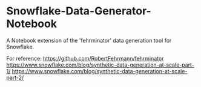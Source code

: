 # Snowflake-Data-Generator-Notebook
A Notebook extension of the 'fehrminator' data generation tool for Snowflake.

For reference:
https://github.com/RobertFehrmann/fehrminator
https://www.snowflake.com/blog/synthetic-data-generation-at-scale-part-1/
https://www.snowflake.com/blog/synthetic-data-generation-at-scale-part-2/
